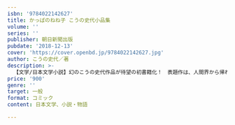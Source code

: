 ```yaml
---
isbn: '9784022142627'
title: かっぱのねね子 こうの史代小品集
volume: ''
series: ''
publisher: 朝日新聞出版
pubdate: '2018-12-13'
cover: 'https://cover.openbd.jp/9784022142627.jpg'
author: こうの史代／著
description: >-
  【文学/日本文学小説】幻のこうの史代作品が待望の初書籍化！　表題作は、人間界から帰れなくなった悪いかっぱの少女ねね子が巻き起こす日の騒動を愛らしく描くオールカラー漫画。本作のほか、描き下ろしスケッチコラム「かっぱ紀行」や未書籍化の漫画、イラストも収録。
price: '900'
genre: ''
target: 一般
format: コミック
content: 日本文学、小説・物語

---
```

